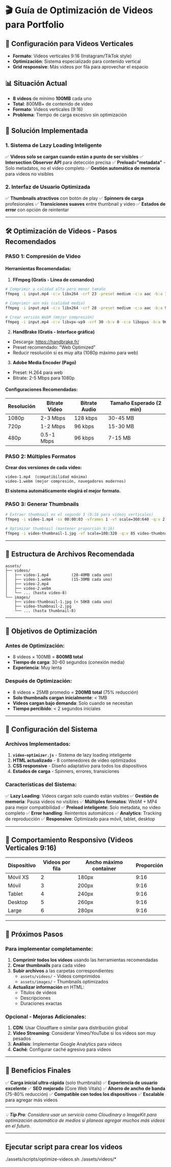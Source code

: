 # 🎬 Guía de Optimización de Videos para Portfolio

## 📱 **Configuración para Videos Verticales**
- **Formato**: Videos verticales 9:16 (Instagram/TikTok style)
- **Optimización**: Sistema especializado para contenido vertical
- **Grid responsive**: Más videos por fila para aprovechar el espacio

## 📊 **Situación Actual**
- **8 videos** de mínimo **100MB** cada uno
- **Total**: 800MB+ de contenido de video
- **Formato**: Videos verticales (9:16)
- **Problema**: Tiempo de carga excesivo sin optimización

## 🚀 **Solución Implementada**

### **1. Sistema de Lazy Loading Inteligente**
✅ **Videos solo se cargan cuando están a punto de ser visibles**
✅ **Intersection Observer API** para detección precisa
✅ **Preload="metadata"** - Solo metadatos, no el video completo
✅ **Gestión automática de memoria** para videos no visibles

### **2. Interfaz de Usuario Optimizada**
✅ **Thumbnails atractivos** con botón de play
✅ **Spinners de carga** profesionales
✅ **Transiciones suaves** entre thumbnail y video
✅ **Estados de error** con opción de reintentar

---

## 🛠️ **Optimización de Videos - Pasos Recomendados**

### **PASO 1: Compresión de Video**

#### **Herramientas Recomendadas:**

1. **FFmpeg (Gratis - Línea de comandos)**
```bash
# Comprimir a calidad alta pero menor tamaño
ffmpeg -i input.mp4 -c:v libx264 -crf 23 -preset medium -c:a aac -b:a 128k output.mp4

# Comprimir aún más (calidad media)
ffmpeg -i input.mp4 -c:v libx264 -crf 28 -preset medium -c:a aac -b:a 96k output.mp4

# Crear versión WebM (mejor compresión)
ffmpeg -i input.mp4 -c:v libvpx-vp9 -crf 30 -b:v 0 -c:a libopus -b:a 96k output.webm
```

2. **HandBrake (Gratis - Interface gráfica)**
- Descarga: https://handbrake.fr/
- Preset recomendado: "Web Optimized"
- Reducir resolución si es muy alta (1080p máximo para web)

3. **Adobe Media Encoder (Pago)**
- Preset: H.264 para web
- Bitrate: 2-5 Mbps para 1080p

#### **Configuraciones Recomendadas:**

| Resolución | Bitrate Video | Bitrate Audio | Tamaño Esperado (2 min) |
|------------|---------------|---------------|-------------------------|
| 1080p      | 2-3 Mbps      | 128 kbps      | 30-45 MB               |
| 720p       | 1-2 Mbps      | 96 kbps       | 15-30 MB               |
| 480p       | 0.5-1 Mbps    | 96 kbps       | 7-15 MB                |

### **PASO 2: Múltiples Formatos**

**Crear dos versiones de cada video:**
```
video-1.mp4  (compatibilidad máxima)
video-1.webm (mejor compresión, navegadores modernos)
```

**El sistema automáticamente elegirá el mejor formato.**

### **PASO 3: Generar Thumbnails**

```bash
# Extraer thumbnail en el segundo 3 (9:16 para videos verticales)
ffmpeg -i video-1.mp4 -ss 00:00:03 -vframes 1 -vf scale=360:640 -q:v 2 video-thumbnail-1.jpg

# Optimizar thumbnail (mantener proporción 9:16)
ffmpeg -i video-thumbnail-1.jpg -vf scale=180:320 -q:v 85 video-thumbnail-1-optimized.jpg
```

---

## 📁 **Estructura de Archivos Recomendada**

```
assets/
├── videos/
│   ├── video-1.mp4          (20-40MB cada uno)
│   ├── video-1.webm         (15-30MB cada uno)
│   ├── video-2.mp4
│   ├── video-2.webm
│   └── ... (hasta video-8)
└── images/
    ├── video-thumbnail-1.jpg (< 50KB cada uno)
    ├── video-thumbnail-2.jpg
    └── ... (hasta thumbnail-8)
```

---

## 🎯 **Objetivos de Optimización**

### **Antes de Optimización:**
- 8 videos × 100MB = **800MB total**
- **Tiempo de carga**: 30-60 segundos (conexión media)
- **Experiencia**: Muy lenta

### **Después de Optimización:**
- 8 videos × 25MB promedio = **200MB total** (75% reducción)
- **Solo thumbnails cargan inicialmente**: < 1MB
- **Videos cargan bajo demanda**: Solo cuando se necesitan
- **Tiempo percibido**: < 2 segundos iniciales

---

## 🔧 **Configuración del Sistema**

### **Archivos Implementados:**

1. **`video-optimizer.js`** - Sistema de lazy loading inteligente
2. **HTML actualizado** - 8 contenedores de video optimizados
3. **CSS responsive** - Diseño adaptativo para todos los dispositivos
4. **Estados de carga** - Spinners, errores, transiciones

### **Características del Sistema:**

✅ **Lazy Loading**: Videos cargan solo cuando están visibles
✅ **Gestión de memoria**: Pausa videos no visibles
✅ **Múltiples formatos**: WebM + MP4 para mejor compatibilidad
✅ **Preload inteligente**: Solo metadata, no video completo
✅ **Error handling**: Reintentos automáticos
✅ **Analytics**: Tracking de reproducción
✅ **Responsive**: Optimizado para móvil, tablet, desktop

---

## 📱 **Comportamiento Responsivo (Videos Verticales 9:16)**

| Dispositivo | Videos por fila | Ancho máximo container | Proporción |
|-------------|-----------------|------------------------|------------|
| Móvil XS    | 2               | 180px                  | 9:16       |
| Móvil       | 3               | 200px                  | 9:16       |
| Tablet      | 4               | 240px                  | 9:16       |
| Desktop     | 5               | 260px                  | 9:16       |
| Large       | 6               | 280px                  | 9:16       |

---

## 🚦 **Próximos Pasos**

### **Para implementar completamente:**

1. **Comprimir todos los videos** usando las herramientas recomendadas
2. **Crear thumbnails** para cada video
3. **Subir archivos** a las carpetas correspondientes:
   - `assets/videos/` - Videos comprimidos
   - `assets/images/` - Thumbnails optimizados
4. **Actualizar información** en HTML:
   - Títulos de videos
   - Descripciones
   - Duraciones exactas

### **Opcional - Mejoras Adicionales:**

1. **CDN**: Usar Cloudflare o similar para distribución global
2. **Video Streaming**: Considerar Vimeo/YouTube si los videos son muy pesados
3. **Análisis**: Implementar Google Analytics para videos
4. **Caché**: Configurar caché agresivo para videos

---

## 🎉 **Beneficios Finales**

✅ **Carga inicial ultra-rápida** (solo thumbnails)
✅ **Experiencia de usuario excelente**
✅ **SEO mejorado** (Core Web Vitals)
✅ **Ahorro de ancho de banda** (75-80% reducción)
✅ **Compatible con todos los dispositivos**
✅ **Escalable** para agregar más videos

---

*💡 **Tip Pro**: Considera usar un servicio como Cloudinary o ImageKit para optimización automática de medios si planeas agregar muchos más videos en el futuro.*

---

## Ejecutar script para crear los videos
./assets/scripts/optimize-videos.sh ./assets/videos/*